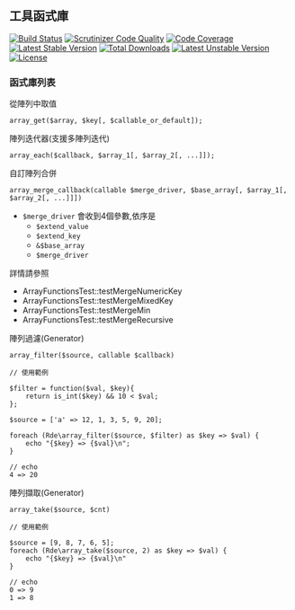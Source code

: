 ## 工具函式庫

[![Build Status](https://travis-ci.org/colin1124x/common.svg)](https://travis-ci.org/colin1124x/common)
[![Scrutinizer Code Quality](https://scrutinizer-ci.com/g/colin1124x/common/badges/quality-score.png)](https://scrutinizer-ci.com/g/colin1124x/common)
[![Code Coverage](https://scrutinizer-ci.com/g/colin1124x/common/badges/coverage.png)](https://scrutinizer-ci.com/g/colin1124x/common/?branch=master)
[![Latest Stable Version](https://poser.pugx.org/rde/common/v/stable.svg)](https://packagist.org/packages/rde/common)
[![Total Downloads](https://poser.pugx.org/rde/common/downloads.svg)](https://packagist.org/packages/rde/common)
[![Latest Unstable Version](https://poser.pugx.org/rde/common/v/unstable.svg)](https://packagist.org/packages/rde/common)
[![License](https://poser.pugx.org/rde/common/license.svg)](https://packagist.org/packages/rde/common)

### 函式庫列表

從陣列中取值

```
array_get($array, $key[, $callable_or_default]);
```

陣列迭代器(支援多陣列迭代)

```
array_each($callback, $array_1[, $array_2[, ...]]);
```

自訂陣列合併

```
array_merge_callback(callable $merge_driver, $base_array[, $array_1[, $array_2[, ...]]])
```

 - `$merge_driver` 會收到4個參數,依序是
    - `$extend_value`
    - `$extend_key`
    - `&$base_array`
    - `$merge_driver`

詳情請參照
 - ArrayFunctionsTest::testMergeNumericKey
 - ArrayFunctionsTest::testMergeMixedKey
 - ArrayFunctionsTest::testMergeMin
 - ArrayFunctionsTest::testMergeRecursive
 
陣列過濾(Generator)
```
array_filter($source, callable $callback)

// 使用範例

$filter = function($val, $key){
    return is_int($key) && 10 < $val;
};

$source = ['a' => 12, 1, 3, 5, 9, 20];

foreach (Rde\array_filter($source, $filter) as $key => $val) {
    echo "{$key} => {$val}\n";
}

// echo
4 => 20
```

陣列擷取(Generator)
```
array_take($source, $cnt)

// 使用範例

$source = [9, 8, 7, 6, 5];
foreach (Rde\array_take($source, 2) as $key => $val) {
    echo "{$key} => {$val}\n"
}

// echo 
0 => 9
1 => 8
```
